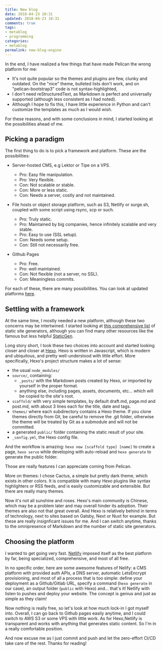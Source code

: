 ```yaml
---
title: New blog 	
date: 2018-04-23 10:31
updated: 2018-04-23 10:31
comments: true
tags:
- metablog
- programming
categories:
- metablog
permalink: new-blog-engine
---
```


In the end, I have realized a few things that have made Pelican the wrong platform for me:

* It's not quite popular so the themes and plugins are few, clunky and outdated. On the "nice" theme, bulleted lists don't work, and on "pelican-bootstrap3" code is not syntax-highlighted, 
* I don't need reStructuredText, as Markdown is perfect and universally supported (although less consistent as I had noted).
* Although I hope to fix this, I have little experience in Python and can't customize the templates as much as I would wish.

For these reasons, and with some conclusions in mind, I started looking at the possibilities ahead of me.

## Picking a paradigm

The first thing to do is to pick a framework and platform. These are the possibilities:

* Server-hosted CMS, e.g Lektor or Tipe on a VPS.
    * Pro: Easy file manipulation.
    * Pro: Very flexible.
    * Con: Not scalable or stable.
    * Con: More or less static. 
    * Con: Needs a server, costly and not maintained.

* File hosts or object storage platform, such as S3, Netlify or surge.sh, coupled with some script using rsync, scp or such.
    * Pro: Truly static.
    * Pro: Maintained by big companies, hence infinitely scalable and very stable.
    * Pro: Easy to use (SSL setup).
    * Con: Needs some setup.
    * Con: Still not necessarily free.

* Github Pages
    * Pro: Free.
    * Pro: well maintained.
    * Con: Not flexible (not a server, no SSL).
    * Con: Meaningless commits.

For each of these, there are many possibilities. You can look at updated platforms [here](https://github.com/b-long/awesome-static-hosting-and-cms).

## Settling with a framework

At the same time, I mostly needed a new platform, although these two concerns may be intertwined. I started looking at [this comprehensive list](https://github.com/myles/awesome-static-generators) of static site generators, although you can find many other resources like the famous but less helpful [StaticGen](https://www.staticgen.com/). 

Long story short, I took these two choices into account and started looking closer and closer at [Hexo](hexo.io).
Hexo is written in Javascript, which is modern and ubiquitous, and pretty well-understood with little effort.
More specifically, Hexo's project structure makes a lot of sense: 
* the usual `node_modules/`
* `source/`, containing:
    * `_posts/` with the Markdown posts created by Hexo, or imported by yourself in the proper format.
    * anything else, including pages, assets, documents,  etc... which will be copied to the site's root.
* `scaffold/` with very simple templates, by default draft.md, page.md and post.md, with about 3 lines each for the title, date and tags.
* `themes/` where each subdirectory contains a Hexo theme. If you clone themes directly from Git, be careful to remove the .git folder, otherwise the theme will be treated by Git as a submodule and will not be committed.
* a generated `public/` folder containing the static result of your site.
* `_config.yml`, the Hexo config file.

And the workflow is amazing: `hexo new [scaffold type] [name]` to create a page, `hexo serve` while developing with auto-reload and `hexo generate` to generate the public folder.

Those are really features I can appreciate coming from Pelican.

More on themes: I chose Cactus, a simple but pretty dark theme, which exists in other colors. It is compatible with many Hexo plugins like syntax highlighters or RSS feeds, and is easily customizable and extensible. But there are really many themes.

Now it's not all sunshine and roses. Hexo's main community is Chinese, which may be a problem later and may overall hinder its adoption. Their themes are also not that great overall. And Hexo is relatively behind in terms of technology, next to sites based on Gatsby, Next or Nuxt for example. But these are really insignficant issues for me. And I can switch anytime, thanks to the omnipresence of Markdown and the number of static site generators.

## Choosing the platform

I wanted to get going very fast. [Netlify](https://www.netlify.com) imposed itself as the best platform by far, being specialized, comprehensive, and most of all free.

In no specific order, here are some awesome features of Nelify: a CMS platform with provided auth APIs, a DNS server, automatic LetsEncrypt provisioning, and most of all a process that is too simple: define your deployment as a Github/Gitlab URL, specify a command (`hexo generate` in our case), an output folder (`public` with Hexo) and... that's it! Netlify with listen to pushes and deploy your website. The concept is genius and just as simple as they claim!

Now nothing is really free, so let's look at how much lock-in I got myself into. Overall, I can go back to Github pages easily anytime, and I could switch to AWS S3 or some VPS with little work. As for Hexo,Netlify is transparent and works with anything that generates static content. So I'm in a really comfortable position.

And now excuse me as I just commit and push and let the zero-effort CI/CD take care of the rest. Thanks for reading!